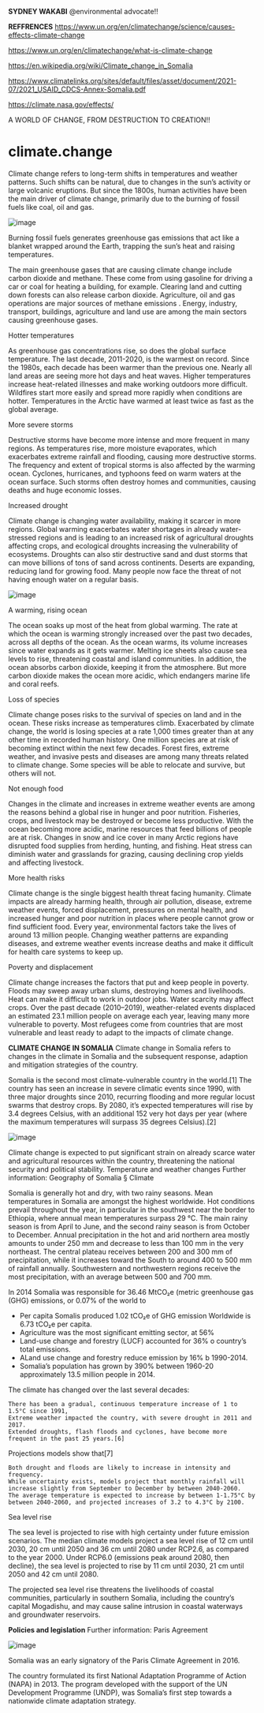 **SYDNEY WAKABI** @environmental advocate!! 

**REFFRENCES**
https://www.un.org/en/climatechange/science/causes-effects-climate-change

https://www.un.org/en/climatechange/what-is-climate-change

https://en.wikipedia.org/wiki/Climate_change_in_Somalia

https://www.climatelinks.org/sites/default/files/asset/document/2021-07/2021_USAID_CDCS-Annex-Somalia.pdf

https://climate.nasa.gov/effects/

A WORLD OF CHANGE, FROM DESTRUCTION TO CREATION!!

# climate.change

Climate change refers to long-term shifts in temperatures and weather patterns. Such 
shifts can be natural, due to changes in the sun’s activity or large volcanic eruptions. But since the 1800s, human activities have been the
main driver of climate change, primarily due to the burning of fossil fuels like coal, oil and gas.

![image](https://github.com/sydneypack/climate.change/assets/96417805/7d77eb82-7e5f-4280-afb5-2fc977fb2057)


Burning fossil fuels generates greenhouse gas emissions that act like a blanket wrapped around the Earth, trapping the sun’s heat and raising temperatures.

The main greenhouse gases that are causing climate change include carbon dioxide 
and methane. These come from using gasoline for driving a car or coal for heating a building, for example. Clearing land and cutting
down forests can also release carbon dioxide. Agriculture, oil and gas operations are major sources of methane emissions
. Energy, industry, transport, buildings, agriculture and land use are among the main sectors causing greenhouse gases.

Hotter temperatures

As greenhouse gas concentrations rise, so does the global surface temperature. The last decade, 2011-2020, is the warmest on record. Since the 1980s, each decade has been warmer than the previous one. Nearly all land areas are seeing more hot days and heat waves. Higher temperatures increase heat-related illnesses and make working outdoors more difficult. Wildfires start more easily and spread more rapidly when conditions are hotter. Temperatures in the Arctic have warmed at least twice as fast as the global average.

More severe storms

Destructive storms have become more intense and more frequent in many regions. As temperatures rise, more moisture evaporates, which exacerbates extreme rainfall and flooding, causing more destructive storms. The frequency and extent of tropical storms is also affected by the warming ocean. Cyclones, hurricanes, and typhoons feed on warm waters at the ocean surface. Such storms often destroy homes and communities, causing deaths and huge economic losses.

Increased drought

Climate change is changing water availability, making it scarcer in more regions. Global warming exacerbates water shortages in already water-stressed regions and is leading to an increased risk of agricultural droughts affecting crops, and ecological droughts increasing the vulnerability of ecosystems. Droughts can also stir destructive sand and dust storms that can move billions of tons of sand across continents. Deserts are expanding, reducing land for growing food. Many people now face the threat of not having enough water on a regular basis.

![image](https://github.com/sydneypack/climate.change/assets/96417805/38b1a18d-c656-469b-b5f0-9beca7dccc08)


A warming, rising ocean

The ocean soaks up most of the heat from global warming. The rate at which the ocean is warming strongly increased over the past two decades, across all depths of the ocean. As the ocean warms, its volume increases since water expands as it gets warmer. Melting ice sheets also cause sea levels to rise, threatening coastal and island communities. In addition, the ocean absorbs carbon dioxide, keeping it from the atmosphere. But more carbon dioxide makes the ocean more acidic, which endangers marine life and coral reefs.

Loss of species

Climate change poses risks to the survival of species on land and in the ocean. These risks increase as temperatures climb. Exacerbated by climate change, the world is losing species at a rate 1,000 times greater than at any other time in recorded human history. One million species are at risk of becoming extinct within the next few decades. Forest fires, extreme weather, and invasive pests and diseases are among many threats related to climate change. Some species will be able to relocate and survive, but others will not.

Not enough food

Changes in the climate and increases in extreme weather events are among the reasons behind a global rise in hunger and poor nutrition. Fisheries, crops, and livestock may be destroyed or become less productive. With the ocean becoming more acidic, marine resources that feed billions of people are at risk. Changes in snow and ice cover in many Arctic regions have disrupted food supplies from herding, hunting, and fishing. Heat stress can diminish water and grasslands for grazing, causing declining crop yields and affecting livestock.

More health risks

Climate change is the single biggest health threat facing humanity. Climate impacts are already harming health, through air pollution, disease, extreme weather events, forced displacement, pressures on mental health, and increased hunger and poor nutrition in places where people cannot grow or find sufficient food. Every year, environmental factors take the lives of around 13 million people. Changing weather patterns are expanding diseases, and extreme weather events increase deaths and make it difficult for health care systems to keep up.

Poverty and displacement

Climate change increases the factors that put and keep people in poverty. Floods may sweep away urban slums, destroying homes and livelihoods. Heat can make it difficult to work in outdoor jobs. Water scarcity may affect crops. Over the past decade (2010–2019), weather-related events displaced an estimated 23.1 million people on average each year, leaving many more vulnerable to poverty. Most refugees come from countries that are most vulnerable and least ready to adapt to the impacts of climate change.


**CLIMATE CHANGE IN SOMALIA**
Climate change in Somalia refers to changes in the climate in Somalia and the subsequent response, adaption and mitigation strategies of the country.

Somalia is the second most climate-vulnerable country in the world.[1] The country has seen an increase in severe climatic events since 1990, with three major droughts since 2010, recurring flooding and more regular locust swarms that destroy crops. By 2080, it’s expected temperatures will rise by 3.4 degrees Celsius, with an additional 152 very hot days per year (where the maximum temperatures will surpass 35 degrees Celsius).[2]

![image](https://github.com/sydneypack/climate.change/assets/96417805/546de45d-ea10-446b-9e77-77dc4e3d6c51)

Climate change is expected to put significant strain on already scarce water and agricultural resources within the country, threatening the national security and political stability.
Temperature and weather changes
Further information: Geography of Somalia § Climate

Somalia is generally hot and dry, with two rainy seasons. Mean temperatures in Somalia are amongst the highest worldwide. Hot conditions prevail throughout the year, in particular in the southwest near the border to Ethiopia, where annual mean temperatures surpass 29 °C. The main rainy season is from April to June, and the second rainy season is from October to December. Annual precipitation in the hot and arid northern area mostly amounts to under 250 mm and decrease to less than 100 mm in the very northeast. The central plateau receives between 200 and 300 mm of precipitation, while it increases toward the South to around 400 to 500 mm of rainfall annually. Southwestern and northwestern regions receive the most precipitation, with an average between 500 and 700 mm.

In 2014 Somalia was responsible for 36.46 MtCO₂e (metric
greenhouse gas (GHG) emissions, or 0.07% of the world to
- Per capita Somalis produced 1.02 tCO₂e of GHG emission
Worldwide is 6.73 tCO₂e per capita.
- Agriculture was the most significant emitting sector, at 56%
- Land-use change and forestry (LUCF) accounted for 36% o
country’s total emissions.
- ALand use change and forestry reduce emission by 16% b
1990-2014.
- Somalia’s population has grown by 390% between 1960-20
approximately 13.5 million people in 2014.

The climate has changed over the last several decades:

    There has been a gradual, continuous temperature increase of 1 to 1.5°C since 1991,
    Extreme weather impacted the country, with severe drought in 2011 and 2017.
    Extended droughts, flash floods and cyclones, have become more frequent in the past 25 years.[6]

Projections models show that[7]

    Both drought and floods are likely to increase in intensity and frequency.
    While uncertainty exists, models project that monthly rainfall will increase slightly from September to December by between 2040-2060.
    The average temperature is expected to increase by between 1-1.75°C by between 2040-2060, and projected increases of 3.2 to 4.3°C by 2100.

Sea level rise

The sea level is projected to rise with high certainty under future emission scenarios. The median climate models project a sea level rise of 12 cm until 2030, 20 cm until 2050 and 36 cm until 2080 under RCP2.6, as compared to the year 2000. Under RCP6.0 (emissions peak around 2080, then decline), the sea level is projected to rise by 11 cm until 2030, 21 cm until 2050 and 42 cm until 2080.

The projected sea level rise threatens the livelihoods of coastal communities, particularly in southern Somalia, including the country’s capital Mogadishu, and may cause saline intrusion in coastal waterways and groundwater reservoirs.

**Policies and legislation**
Further information: Paris Agreement

![image](https://github.com/sydneypack/climate.change/assets/96417805/00a0841e-d6d7-473b-9993-4c9dfb30d396)


Somalia was an early signatory of the Paris Climate Agreement in 2016.

The country formulated its first National Adaptation Programme of Action (NAPA) in 2013. The program developed with the support of the UN Development Programme (UNDP), was Somalia’s first step towards a nationwide climate adaptation strategy. 
